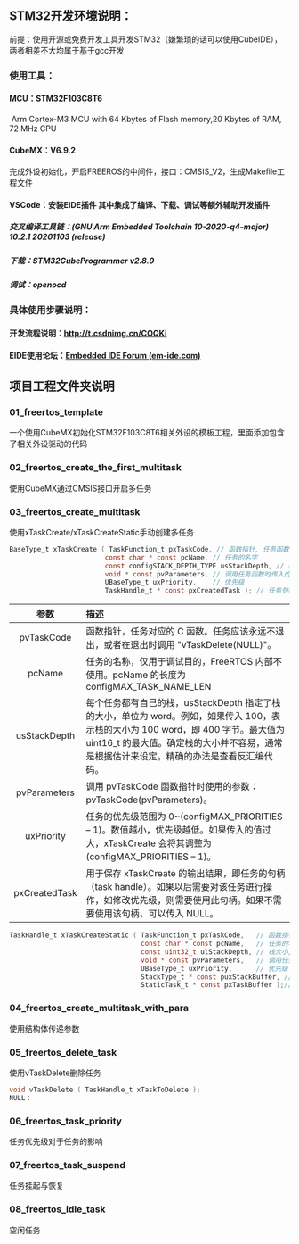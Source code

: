 ## STM32开发环境说明：

前提：使用开源或免费开发工具开发STM32（嫌繁琐的话可以使用CubeIDE），两者相差不大均属于基于gcc开发

### 使用工具：

#### MCU：STM32F103C8T6

​	Arm Cortex-M3 MCU with 64 Kbytes of  Flash memory,20 Kbytes of RAM, 72 MHz CPU

#### CubeMX：V6.9.2

​	完成外设初始化，开启FREEROS的中间件，接口：CMSIS_V2，生成Makefile工程文件

#### VSCode：安装EIDE插件 其中集成了编译、下载、调试等额外辅助开发插件

##### 交叉编译工具链：(GNU Arm Embedded Toolchain 10-2020-q4-major) 10.2.1 20201103 (release)

##### 下载：STM32CubeProgrammer v2.8.0 

##### 调试：openocd

### 具体使用步骤说明：

#### 开发流程说明：http://t.csdnimg.cn/COQKi

#### EIDE使用论坛：[Embedded IDE Forum (em-ide.com)](https://discuss.em-ide.com/)

## 项目工程文件夹说明

### 01_freertos_template

一个使用CubeMX初始化STM32F103C8T6相关外设的模板工程，里面添加包含了相关外设驱动的代码

### 02_freertos_create_the_first_multitask

使用CubeMX通过CMSIS接口开启多任务

### 03_freertos_create_multitask

使用xTaskCreate/xTaskCreateStatic手动创建多任务

```C
BaseType_t xTaskCreate ( TaskFunction_t pxTaskCode, // 函数指针, 任务函数
                        const char * const pcName, // 任务的名字
                        const configSTACK_DEPTH_TYPE usStackDepth, // 栈大小,单位为word,10表示40字节
                        void * const pvParameters, // 调用任务函数时传入的参数
                        UBaseType_t uxPriority,    // 优先级
                        TaskHandle_t * const pxCreatedTask ); // 任务句柄, 以后使用它来操作这个任务
```

|   **参数**    | **描述**                                                     |
| :-----------: | :----------------------------------------------------------- |
|  pvTaskCode   | 函数指针，任务对应的 C 函数。任务应该永远不退出，或者在退出时调用 "vTaskDelete(NULL)"。 |
|    pcName     | 任务的名称，仅用于调试目的，FreeRTOS 内部不使用。pcName 的长度为 configMAX_TASK_NAME_LEN |
| usStackDepth  | 每个任务都有自己的栈，usStackDepth 指定了栈的大小，单位为 word。例如，如果传入 100，表示栈的大小为 100 word，即 400 字节。最大值为 uint16_t 的最大值。确定栈的大小并不容易，通常是根据估计来设定。精确的办法是查看反汇编代码。 |
| pvParameters  | 调用 pvTaskCode 函数指针时使用的参数：pvTaskCode(pvParameters)。 |
|  uxPriority   | 任务的优先级范围为 0~(configMAX_PRIORITIES – 1)。数值越小，优先级越低。如果传入的值过大，xTaskCreate 会将其调整为 (configMAX_PRIORITIES – 1)。 |
| pxCreatedTask | 用于保存 xTaskCreate 的输出结果，即任务的句柄（task handle）。如果以后需要对该任务进行操作，如修改优先级，则需要使用此句柄。如果不需要使用该句柄，可以传入 NULL。 |

```c
TaskHandle_t xTaskCreateStatic ( TaskFunction_t pxTaskCode,   // 函数指针, 任务函数
                                 const char * const pcName,   // 任务的名字
                                 const uint32_t ulStackDepth, // 栈大小,单位为word,10表示40字节
                                 void * const pvParameters,   // 调用任务函数时传入的参数
                                 UBaseType_t uxPriority,      // 优先级
                                 StackType_t * const puxStackBuffer, // 静态分配的栈，就是一个buffer
                                 StaticTask_t * const pxTaskBuffer );// 静态分配的任务结构体的指针，用它来操作这个任务
```

### 04_freertos_create_multitask_with_para

使用结构体传递参数

### 05_freertos_delete_task

使用vTaskDelete删除任务

```c
void vTaskDelete ( TaskHandle_t xTaskToDelete );
NULL：
```



### 06_freertos_task_priority

任务优先级对于任务的影响

### 07_freertos_task_suspend

任务挂起与恢复

### 08_freertos_idle_task

空闲任务